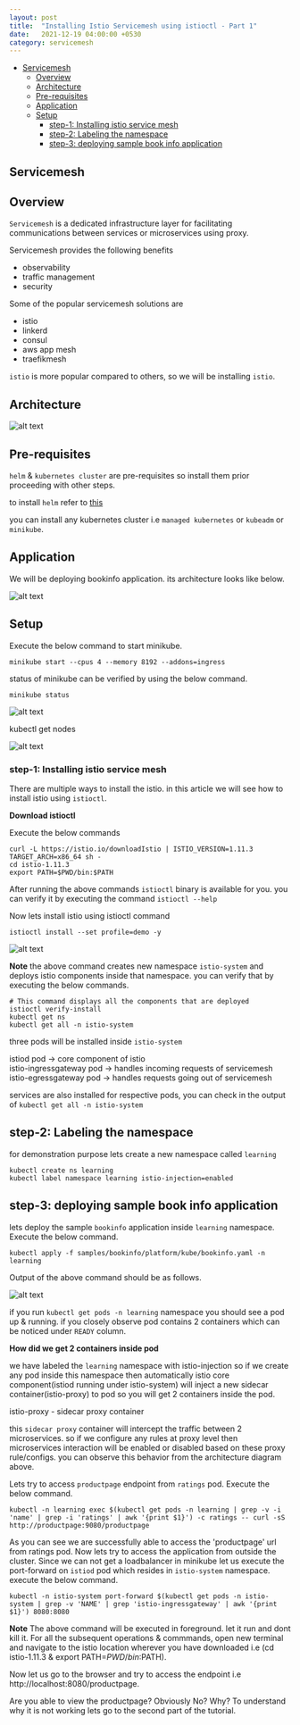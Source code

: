 ```yaml
---
layout: post
title:  "Installing Istio Servicemesh using istioctl - Part 1"
date:   2021-12-19 04:00:00 +0530
category: servicemesh
---
```


- [Servicemesh](#servicemesh)
   - [Overview](#overview)
   - [Architecture](#architecture)
   - [Pre-requisites](#pre-requisites)
   - [Application](#application)
   - [Setup](#setup)
       - [step-1: Installing istio service mesh](#step-1-installing-istio-service-mesh)
       - [step-2: Labeling the namespace](#step-2-labeling-the-namespace)
       - [step-3: deploying sample book info application](#step-3-deploying-sample-book-info-application)
    

## Servicemesh

## Overview

`Servicemesh` is a dedicated infrastructure layer for facilitating communications between services or microservices using proxy.

Servicemesh provides the following benefits

- observability
- traffic management
- security

Some of the popular servicemesh solutions are

- istio
- linkerd
- consul 
- aws app mesh
- traefikmesh

`istio` is more popular compared to others, so we will be installing `istio`.

## Architecture

![alt text](/assets/images/istio-architecture.png)

## Pre-requisites

`helm` & `kubernetes cluster` are pre-requisites so install them prior proceeding with other steps.

to install `helm` refer to [this](https://helm.sh/docs/intro/install/)

you can install any kubernetes cluster i.e `managed kubernetes` or `kubeadm` or `minikube`. 

## Application

We will be deploying bookinfo application. its architecture looks like below.

![alt text](/assets/images/bookinfo-application.png)

## Setup

Execute the below command to start minikube.

```
minikube start --cpus 4 --memory 8192 --addons=ingress
```

status of minikube can be verified by using the below command.

```
minikube status
```

![alt text](/assets/images/minikube-status.png)

kubectl get nodes

![alt text](/assets/images/kubectl-getnodes.png)

### step-1: Installing istio service mesh

There are multiple ways to install the istio. in this article we will see how to install istio using `istioctl`. 

**Download istioctl**

Execute the below commands

```
curl -L https://istio.io/downloadIstio | ISTIO_VERSION=1.11.3 TARGET_ARCH=x86_64 sh -
cd istio-1.11.3
export PATH=$PWD/bin:$PATH
```

After running the above commands `istioctl` binary is available for you. you can verify it by executing the command `istioctl --help`

Now lets install istio using istioctl command

```
istioctl install --set profile=demo -y
```

![alt text](/assets/images/istio-install.png)

**Note** the above command creates new namespace `istio-system` and deploys istio components inside that namespace. you can verify that by executing the below commands.

```
# This command displays all the components that are deployed
istioctl verify-install
kubectl get ns
kubectl get all -n istio-system
```

three pods will be installed inside `istio-system`

istiod pod -> core component of istio <br/>
istio-ingressgateway pod -> handles incoming requests of servicemesh <br/>
istio-egressgateway pod -> handles requests going out of servicemesh <br/>

services are also installed for respective pods, you can check in the output of `kubectl get all -n istio-system`

## step-2: Labeling the namespace

for demonstration purpose lets create a new namespace called `learning`

```
kubectl create ns learning
kubectl label namespace learning istio-injection=enabled
````

## step-3: deploying sample book info application

lets deploy the sample `bookinfo` application inside `learning` namespace. Execute the below command.

```
kubectl apply -f samples/bookinfo/platform/kube/bookinfo.yaml -n learning
```

Output of the above command should be as follows.

![alt text](/assets/images/istio-bookinfo-deployment.png)

if you run `kubectl get pods -n learning` namespace you should see a pod up & running. if you closely observe pod contains 2 containers which can be noticed under `READY` column.

**How did we get 2 containers inside pod**

we have labeled the `learning` namespace with istio-injection so if we create any pod inside this namespace then automatically istio core component(istiod running under istio-system) will inject a new sidecar container(istio-proxy) to pod so you will get 2 containers inside the pod.

istio-proxy - sidecar proxy container

this `sidecar proxy` container will intercept the traffic between 2 microservices. so if we configure any rules at proxy level then microservices interaction will be enabled or disabled based on these proxy rule/configs. you can observe this behavior from the architecture diagram above.

Lets try to access `productpage` endpoint from `ratings` pod. Execute the below command.

```
kubectl -n learning exec $(kubectl get pods -n learning | grep -v -i 'name' | grep -i 'ratings' | awk '{print $1}') -c ratings -- curl -sS http://productpage:9080/productpage
```

As you can see we are successfully able to access the 'productpage' url from ratings pod. Now lets try to access the application from outside the cluster. Since we can not get a loadbalancer in minikube let us execute the port-forward on `istiod` pod which resides in `istio-system` namespace. execute the below command.

```
kubectl -n istio-system port-forward $(kubectl get pods -n istio-system | grep -v 'NAME' | grep 'istio-ingressgateway' | awk '{print $1}') 8080:8080
```

**Note** The above command will be executed in foreground. let it run and dont kill it. For all the subsequent operations & commmands, open new terminal and navigate to the istio location wherever you have downloaded i.e (cd istio-1.11.3 & export PATH=$PWD/bin:$PATH).

Now let us go to the browser and try to access the endpoint i.e http://localhost:8080/productpage.

Are you able to view the productpage? Obviously No? Why? To understand why it is not working lets go to the second part of the tutorial.